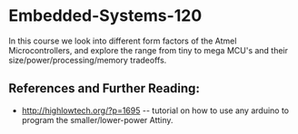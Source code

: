 Embedded-Systems-120
====================

In this course we look into different form factors of the Atmel Microcontrollers, and explore the range from tiny to mega MCU's and their size/power/processing/memory tradeoffs.


## References and Further Reading:

* http://highlowtech.org/?p=1695 -- tutorial on how to use any arduino to program the smaller/lower-power Attiny.
